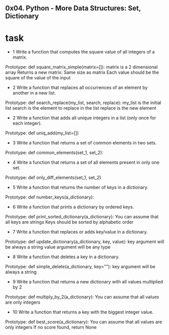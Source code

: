 ## 0x04. Python - More Data Structures: Set, Dictionary
# task 
* 1 Write a function that computes the square value of all integers of a matrix.

Prototype: def square_matrix_simple(matrix=[]):
matrix is a 2 dimensional array
Returns a new matrix:
Same size as matrix
Each value should be the square of the value of the input
* 2 Write a function that replaces all occurrences of an element by another in a new list.

Prototype: def search_replace(my_list, search, replace):
my_list is the initial list
search is the element to replace in the list
replace is the new element
* 2 Write a function that adds all unique integers in a list (only once for each integer).

Prototype: def uniq_add(my_list=[])
* 3 Write a function that returns a set of common elements in two sets.

Prototype: def common_elements(set_1, set_2):
* 4 Write a function that returns a set of all elements present in only one set.

Prototype: def only_diff_elements(set_1, set_2)
* 5 Write a function that returns the number of keys in a dictionary.

Prototype: def number_keys(a_dictionary):
* 6 Write a function that prints a dictionary by ordered keys.

Prototype: def print_sorted_dictionary(a_dictionary):
You can assume that all keys are strings
Keys should be sorted by alphabetic order
* 7 Write a function that replaces or adds key/value in a dictionary.

Prototype: def update_dictionary(a_dictionary, key, value):
key argument will be always a string
value argument will be any type
* 8 Write a function that deletes a key in a dictionary.

Prototype: def simple_delete(a_dictionary, key=""):
key argument will be always a string
* 9 Write a function that returns a new dictionary with all values multiplied by 2

Prototype: def multiply_by_2(a_dictionary):
You can assume that all values are only integers
* 10 Write a function that returns a key with the biggest integer value.

Prototype: def best_score(a_dictionary):
You can assume that all values are only integers
If no score found, return None
